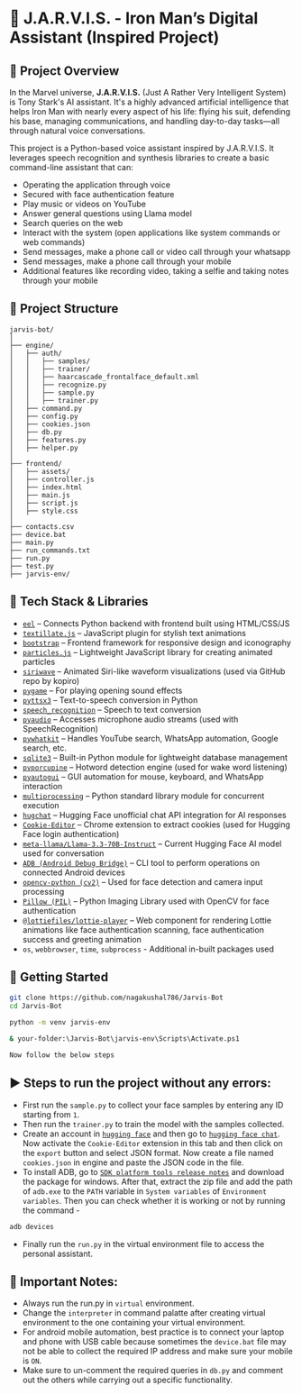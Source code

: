# 🦾 J.A.R.V.I.S. - Iron Man’s Digital Assistant (Inspired Project)

## 🧠 Project Overview

In the Marvel universe, **J.A.R.V.I.S.** (Just A Rather Very Intelligent System) is Tony Stark's AI assistant. It's a highly advanced artificial intelligence that helps Iron Man with nearly every aspect of his life: flying his suit, defending his base, managing communications, and handling day-to-day tasks—all through natural voice conversations.

This project is a Python-based voice assistant inspired by J.A.R.V.I.S. It leverages speech recognition and synthesis libraries to create a basic command-line assistant that can:

- Operating the application through voice
- Secured with face authentication feature
- Play music or videos on YouTube
- Answer general questions using Llama model
- Search queries on the web
- Interact with the system (open applications like system commands or web commands)
- Send messages, make a phone call or video call through your whatsapp
- Send messages, make a phone call through your mobile
- Additional features like recording video, taking a selfie and taking notes through your mobile


## 📁 Project Structure

```
jarvis-bot/
│
├── engine/
│   ├── auth/
│   │   ├── samples/
│   │   ├── trainer/
│   │   ├── haarcascade_frontalface_default.xml
│   │   ├── recognize.py
│   │   ├── sample.py
│   │   ├── trainer.py
│   ├── command.py
│   ├── config.py
│   ├── cookies.json
│   ├── db.py
│   ├── features.py
│   ├── helper.py
│
├── frontend/
│   ├── assets/
│   ├── controller.js
│   ├── index.html
│   ├── main.js
│   ├── script.js
│   ├── style.css
│
├── contacts.csv
├── device.bat
├── main.py
├── run_commands.txt
├── run.py
├── test.py
├── jarvis-env/

```


## 🧰 Tech Stack & Libraries

* [`eel`](https://pypi.org/project/Eel/) – Connects Python backend with frontend built using HTML/CSS/JS
* [`textillate.js`](https://jsdelivr.net) – JavaScript plugin for stylish text animations
* [`bootstrap`](https://getbootstrap.com/) – Frontend framework for responsive design and iconography
* [`particles.js`](https://vincentgarreau.com/particles.js/) – Lightweight JavaScript library for creating animated particles
* [`siriwave`](https://github.com/kopiro/siriwave) – Animated Siri-like waveform visualizations (used via GitHub repo by kopiro)
* [`pygame`](https://pypi.org/project/pygame/) – For playing opening sound effects
* [`pyttsx3`](https://pypi.org/project/pyttsx3/) – Text-to-speech conversion in Python
* [`speech_recognition`](https://pypi.org/project/SpeechRecognition/) – Speech to text conversion
* [`pyaudio`](https://pypi.org/project/PyAudio/) – Accesses microphone audio streams (used with SpeechRecognition)
* [`pywhatkit`](https://pypi.org/project/pywhatkit/) – Handles YouTube search, WhatsApp automation, Google search, etc.
* [`sqlite3`](https://docs.python.org/3/library/sqlite3.html) – Built-in Python module for lightweight database management
* [`pvporcupine`](https://pypi.org/project/pvporcupine/) – Hotword detection engine (used for wake word listening)
* [`pyautogui`](https://pypi.org/project/pyautogui/) – GUI automation for mouse, keyboard, and WhatsApp interaction
* [`multiprocessing`](https://docs.python.org/3/library/multiprocessing.html) – Python standard library module for concurrent execution
* [`hugchat`](https://pypi.org/project/hugchat/) – Hugging Face unofficial chat API integration for AI responses
* [`Cookie-Editor`](https://chrome.google.com/webstore/detail/cookie-editor) – Chrome extension to extract cookies (used for Hugging Face login authentication)
* [`meta-llama/Llama-3.3-70B-Instruct`](https://huggingface.co/meta-llama/Llama-3-70b-instruct) – Current Hugging Face AI model used for conversation
* [`ADB (Android Debug Bridge)`](https://developer.android.com/tools/adb) – CLI tool to perform operations on connected Android devices
* [`opencv-python (cv2)`](https://pypi.org/project/opencv-python/) – Used for face detection and camera input processing
* [`Pillow (PIL)`](https://pypi.org/project/Pillow/) – Python Imaging Library used with OpenCV for face authentication
* [`@lottiefiles/lottie-player`](https://unpkg.com/@lottiefiles/lottie-player@latest/dist/lottie-player.js) – Web component for rendering Lottie animations like face authentication scanning, face authentication success and greeting animation
* `os`, `webbrowser`, `time`, `subprocess` - Additional in-built packages used


## 🚀 Getting Started

```bash
git clone https://github.com/nagakushal786/Jarvis-Bot
cd Jarvis-Bot
```

```bash
python -m venv jarvis-env
```

```bash
& your-folder:\Jarvis-Bot\jarvis-env\Scripts\Activate.ps1
```

```bash
Now follow the below steps
```


## ▶️ Steps to run the project without any errors:
* First run the `sample.py` to collect your face samples by entering any ID starting from `1`.
* Then run the `trainer.py` to train the model with the samples collected.
* Create an account in [`hugging face`](https://huggingface.co) and then go to [`hugging face chat`](https://huggingface.co/chat/). Now activate the `Cookie-Editor` extension in this tab and then click on the `export` button and select JSON format. Now create a file named `cookies.json` in engine and paste the JSON code in the file.
* To install ADB, go to [`SDK platform tools release notes`](https://developer.android.com/tools/releases/platform-tools) and download the package for windows. After that, extract the zip file and add the path of `adb.exe` to the `PATH` variable in `System variables` of `Environment variables`. Then you can check whether it is working or not by running the command -
```bash
adb devices
```
* Finally run the `run.py` in the virtual environment file to access the personal assistant.


## 🎯 Important Notes:
* Always run the run.py in `virtual` environment.
* Change the `interpreter` in command palatte after creating virtual environment to the one containing your virtual environment.
* For android mobile automation, best practice is to connect your laptop and phone with USB cable because sometimes the `device.bat` file may not be able to collect the required IP address and make sure your mobile is `ON`.
* Make sure to un-comment the required queries in `db.py` and comment out the others while carrying out a specific functionality.